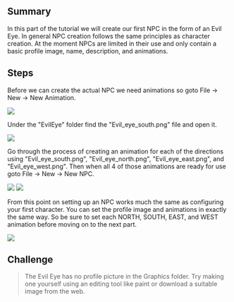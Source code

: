 ## Summary
In this part of the tutorial we will create our first NPC in the form of an Evil Eye. In general NPC creation follows the same principles as character creation. At the moment NPCs are limited in their use and only contain a basic profile image, name, description, and animations.

## Steps
Before we can create the actual NPC we need animations so goto File -> New -> New Animation.

![](images/my_first_game/09_new_npc/images/1.png)

Under the "EvilEye" folder find the "Evil_eye_south.png" file and open it.

![](images/my_first_game/09_new_npc/images/2.png)

Go through the process of creating an animation for each of the directions using "Evil_eye_south.png", "Evil_eye_north.png", "Evil_eye_east.png", and "Evil_eye_west.png". Then when all 4 of those animations are ready for use goto File -> New -> New NPC.

![](images/my_first_game/09_new_npc/images/3.png)
![](images/my_first_game/09_new_npc/images/4.png)

From this point on setting up an NPC works much the same as configuring your first character. You can set the profile image and animations in exactly the same way. So be sure to set each NORTH, SOUTH, EAST, and WEST animation before moving on to the next part.

![](images/my_first_game/09_new_npc/images/5.png)

## Challenge
> The Evil Eye has no profile picture in the Graphics folder. Try making one yourself using an editing tool like paint or download a suitable image from the web.
